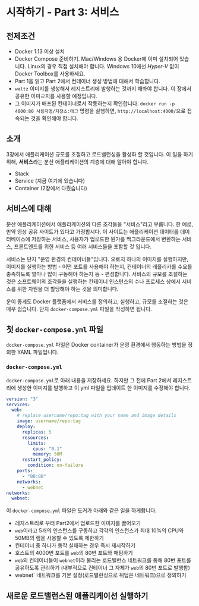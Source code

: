 # 시작하기 - Part 3: 서비스

## 전제조건

* Docker 1.13 이상 설치
* Docker Compose 준비하기. Mac/Windows 용 Docker에 이미 설치되어 있습니다. Linux의 경우 직접 설치해야 합니다. Windows 10에선 *Hyper-V* 없이 Docker Toolbox를 사용하세요.
* Part 1을 읽고 Part 2에서 컨테이너 생성 방법에 대해서 학습합니다.
* `waltz` 이미지를 생성해서 레지스트리에 발행하는 것까지 해봐야 합니다. 이 장에서 공유한 이미ㄹ지를 사용할 예정입니다.
* 그 이미지가 배포된 컨테이너로서 작동하는지 확인합니다. `docker run -p 4000:80 사용자명/저장소:태그` 명령을 실행하면, `http://localhost:4000/`으로 접속되는 것을 확인해야 합니다.

## 소개

3장에서 애플리케이션 규모를 조절하고 로드밸런싱을 활성화 할 것입니다. 이 일을 하기 위해, **서비스**라는 분산 애플리케이션의 계층에 대해 알아야 합니다.

* Stack
* Service (지금 여기에 있습니다)
* Container (2장에서 다뤘습니다)

## 서비스에 대해

분산 애플리케이션에서 애플리케이션의 다른 조각들을 "서비스"라고 부릅니다. 한 예로, 만약 영상 공유 사이트가 있다고 가정합시다. 이 사이트는 애플리케이션 데이터를 데이터베이스에 저장하는 서비스, 사용자가 업로드한 뭔가를 백그라운드에서 변환하는 서비스, 프론트엔드를 위한 서비스 등 여러 서비스들을 포함할 것 입니다.

서비스는 단지 "운영 환경의 컨테이너들"입니다. 오로지 하나의 이미지를 실행하지만, 이미지를 실행하는 방법 - 어떤 포트를 사용해야 하는지, 컨테이너의 레플리카를 수요를 충족하도록 얼마나 많이 구동해야 하는지 등 - 편성합니다. 서비스의 규모를 조절하는 것은 소프트웨어의 조각들을 실행하는 컨테이너 인스턴스의 수나 프로세스 상에서 서비스를 위한 자원을 더 할당해야 하는 것을 의미합니다.

운이 좋게도 Docker 플랫폼에서 서비스를 정의하고, 실행하고, 규모를 조절하는 것은 매우 쉽습니다. 단지 `docker-compose.yml` 파일을 작성하면 됩니다.

## 첫 `docker-compose.yml` 파일

`docker-compose.yml` 파일은 Docker container가 운영 환경에서 행동하는 방법을 정의한 YAML 파일입니다.

### `docker-compose.yml`

`docker-compose.yml`로 아래 내용을 저장하세요. 하지만 그 전에 Part 2에서 레지스트리에 생성한 이미지를 발행하고 이 yml 파일을 업데이트 한 이미지를 수정해야 합니다.

```yml
version: "3"
services:
  web:
    # replace username/repo:tag with your name and image details
    image: username/repo:tag
    deploy:
      replicas: 5
      resources:
        limits:
          cpus: "0.1"
          memory: 50M
      restart_policy:
        condition: on-failure
    ports:
      - "80:80"
    networks:
      - webnet
networks:
  webnet:
```

이 `docker-compose.yml` 파일은 도커가 아래와 같은 일을 하게합니다.

* 레지스트리로 부터 Part2에서 업로드한 이미지를 끌어오기
* `web`이라고 5개의 인스턴스를 구동하고 각각의 인스턴스가 최대 10%의 CPU와 50MB의 램을 사용할 수 있도록 제한하기
* 컨테이너 중 하나가 동작 실패하는 경우 즉시 재시작하기
* 호스트의 4000번 포트를 `web`의 80번 포트와 매핑하기
* `web`의 컨테이너들이 `webnet`이라 불리는 로드밸런스 네트워크를 통해  80번 포트를 공유하도록 관리하기 (내부적으로 컨테이너 그 자체가 `web`의 80번 포트로 발행함)
* webnet` 네트워크를 기본 설정(로드밸런싱으로 뒤덮은 네트워크)으로 정의하기

## 새로운 로드밸런스된 애플리케이션 실행하기


